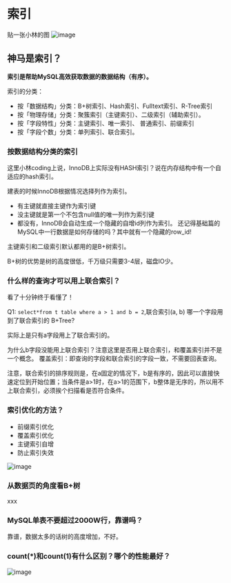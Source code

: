 # 索引

贴一张小林的图
![image](https://cdn.xiaolincoding.com/gh/xiaolincoder/mysql/%E7%B4%A2%E5%BC%95/%E7%B4%A2%E5%BC%95%E6%8F%90%E7%BA%B2.png)

## 神马是索引？

**索引是帮助MySQL高效获取数据的数据结构（有序）。**

索引的分类：

- 按「数据结构」分类：B+树索引、Hash索引、Fulltext索引、R-Tree索引
- 按「物理存储」分类：聚簇索引（主键索引）、二级索引（辅助索引）。
- 按「字段特性」分类：主键索引、唯一索引、 普通索引、前缀索引
- 按「字段个数」分类：单列索引、联合索引。

### 按数据结构分类的索引

这里小林coding上说，InnoDB上实际没有HASH索引？说在内存结构中有一个自适应的hash索引。

建表的时候InnoDB根据情况选择列作为索引。
- 有主键就直接主键作为索引键
- 没主键就是第一个不包含null值的唯一列作为索引键
- 都没有，InnoDB会自动生成一个隐藏的自增id列作为索引。
还记得基础篇的MySQL中一行数据是如何存储的吗？其中就有一个隐藏的row_id!

主键索引和二级索引默认都用的是B+树索引。

B+树的优势是树的高度很低，千万级只需要3-4层，磁盘IO少。

### 什么样的查询才可以用上联合索引？

看了十分钟终于看懂了！

Q1: `select*from t table where a > 1 and b = 2`,联合索引(a, b)
哪一个字段用到了联合索引的 B+Tree?

实际上是只有a字段用上了联合索引的。

为什么b字段没能用上联合索引？注意这里是否用上联合索引，和覆盖索引并不是一个概念。
覆盖索引：即查询的字段和联合索引的字段一致，不需要回表查询。

注意，联合索引的排序规则是，在a固定的情况下，b是有序的，因此可以直接快速定位到开始位置；当条件是a>1时，在a>1的范围下，b整体是无序的，所以用不上联合索引，必须挨个扫描看是否符合条件。

### 索引优化的方法？

- 前缀索引优化
- 覆盖索引优化
- 主键索引自增
- 防止索引失效

![image](https://cdn.xiaolincoding.com/gh/xiaolincoder/mysql/%E7%B4%A2%E5%BC%95/%E7%B4%A2%E5%BC%95%E6%80%BB%E7%BB%93.drawio.png)

### 从数据页的角度看B+树
xxx

### MySQL单表不要超过2000W行，靠谱吗？

靠谱，数据太多的话树的高度增加，不好。

### count(*)和count(1)有什么区别？哪个的性能最好？

![image](https://cdn.xiaolincoding.com//mysql/other/d9b9817e92f805e9a16faf31a2c10d9a.png)


